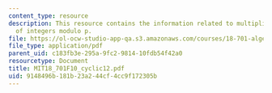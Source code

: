 ```yaml
---
content_type: resource
description: This resource contains the information related to multiplicative group
  of integers modulo p.
file: https://ol-ocw-studio-app-qa.s3.amazonaws.com/courses/18-701-algebra-i-fall-2010/9148496b181b23a244cf4cc9f172305b_MIT18_701F10_cyclic12.pdf
file_type: application/pdf
parent_uid: c183fb3e-295a-9fc2-9814-10fdb54f42a0
resourcetype: Document
title: MIT18_701F10_cyclic12.pdf
uid: 9148496b-181b-23a2-44cf-4cc9f172305b
---
```

